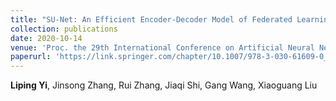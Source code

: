 ```yaml
---
title: "SU-Net: An Efficient Encoder-Decoder Model of Federated Learning for Brain Tumor Segmentation"
collection: publications
date: 2020-10-14
venue: 'Proc. the 29th International Conference on Artificial Neural Networks (ICANN)'
paperurl: 'https://link.springer.com/chapter/10.1007/978-3-030-61609-0_60'
---
```

**Liping Yi**, Jinsong Zhang, Rui Zhang, Jiaqi Shi, Gang Wang, Xiaoguang Liu
